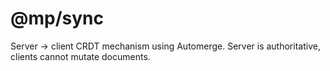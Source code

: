 # @mp/sync

Server -> client CRDT mechanism using Automerge. Server is authoritative,
clients cannot mutate documents.
